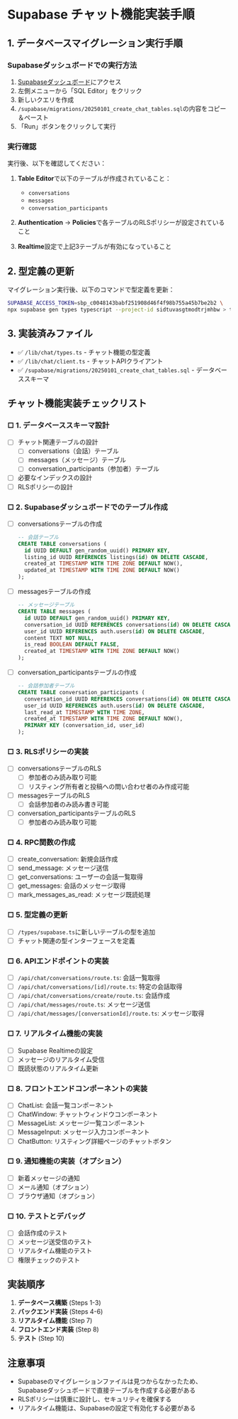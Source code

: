 # Supabase チャット機能実装手順

## 1. データベースマイグレーション実行手順

### Supabaseダッシュボードでの実行方法

1. [Supabaseダッシュボード](https://supabase.com/dashboard/project/sidtuvasgtmodtrjmhbw)にアクセス
2. 左側メニューから「SQL Editor」をクリック
3. 新しいクエリを作成
4. `/supabase/migrations/20250101_create_chat_tables.sql`の内容をコピー＆ペースト
5. 「Run」ボタンをクリックして実行

### 実行確認

実行後、以下を確認してください：

1. **Table Editor**で以下のテーブルが作成されていること：
   - `conversations`
   - `messages`
   - `conversation_participants`

2. **Authentication** → **Policies**で各テーブルのRLSポリシーが設定されていること

3. **Realtime**設定で上記3テーブルが有効になっていること

## 2. 型定義の更新

マイグレーション実行後、以下のコマンドで型定義を更新：

```bash
SUPABASE_ACCESS_TOKEN=sbp_c0048143babf251908d46f4f98b755a45b7be2b2 \
npx supabase gen types typescript --project-id sidtuvasgtmodtrjmhbw > types/supabase.ts
```

## 3. 実装済みファイル

- ✅ `/lib/chat/types.ts` - チャット機能の型定義
- ✅ `/lib/chat/client.ts` - チャットAPIクライアント
- ✅ `/supabase/migrations/20250101_create_chat_tables.sql` - データベーススキーマ

## チャット機能実装チェックリスト

### □ 1. データベーススキーマ設計
- [ ] チャット関連テーブルの設計
  - [ ] conversations（会話）テーブル
  - [ ] messages（メッセージ）テーブル
  - [ ] conversation_participants（参加者）テーブル
- [ ] 必要なインデックスの設計
- [ ] RLSポリシーの設計

### □ 2. Supabaseダッシュボードでのテーブル作成
- [ ] conversationsテーブルの作成
  ```sql
  -- 会話テーブル
  CREATE TABLE conversations (
    id UUID DEFAULT gen_random_uuid() PRIMARY KEY,
    listing_id UUID REFERENCES listings(id) ON DELETE CASCADE,
    created_at TIMESTAMP WITH TIME ZONE DEFAULT NOW(),
    updated_at TIMESTAMP WITH TIME ZONE DEFAULT NOW()
  );
  ```
- [ ] messagesテーブルの作成
  ```sql
  -- メッセージテーブル
  CREATE TABLE messages (
    id UUID DEFAULT gen_random_uuid() PRIMARY KEY,
    conversation_id UUID REFERENCES conversations(id) ON DELETE CASCADE,
    user_id UUID REFERENCES auth.users(id) ON DELETE CASCADE,
    content TEXT NOT NULL,
    is_read BOOLEAN DEFAULT FALSE,
    created_at TIMESTAMP WITH TIME ZONE DEFAULT NOW()
  );
  ```
- [ ] conversation_participantsテーブルの作成
  ```sql
  -- 会話参加者テーブル
  CREATE TABLE conversation_participants (
    conversation_id UUID REFERENCES conversations(id) ON DELETE CASCADE,
    user_id UUID REFERENCES auth.users(id) ON DELETE CASCADE,
    last_read_at TIMESTAMP WITH TIME ZONE,
    created_at TIMESTAMP WITH TIME ZONE DEFAULT NOW(),
    PRIMARY KEY (conversation_id, user_id)
  );
  ```

### □ 3. RLSポリシーの実装
- [ ] conversationsテーブルのRLS
  - [ ] 参加者のみ読み取り可能
  - [ ] リスティング所有者と投稿への問い合わせ者のみ作成可能
- [ ] messagesテーブルのRLS
  - [ ] 会話参加者のみ読み書き可能
- [ ] conversation_participantsテーブルのRLS
  - [ ] 参加者のみ読み取り可能

### □ 4. RPC関数の作成
- [ ] create_conversation: 新規会話作成
- [ ] send_message: メッセージ送信
- [ ] get_conversations: ユーザーの会話一覧取得
- [ ] get_messages: 会話のメッセージ取得
- [ ] mark_messages_as_read: メッセージ既読処理

### □ 5. 型定義の更新
- [ ] `/types/supabase.ts`に新しいテーブルの型を追加
- [ ] チャット関連の型インターフェースを定義

### □ 6. APIエンドポイントの実装
- [ ] `/api/chat/conversations/route.ts`: 会話一覧取得
- [ ] `/api/chat/conversations/[id]/route.ts`: 特定の会話取得
- [ ] `/api/chat/conversations/create/route.ts`: 会話作成
- [ ] `/api/chat/messages/route.ts`: メッセージ送信
- [ ] `/api/chat/messages/[conversationId]/route.ts`: メッセージ取得

### □ 7. リアルタイム機能の実装
- [ ] Supabase Realtimeの設定
- [ ] メッセージのリアルタイム受信
- [ ] 既読状態のリアルタイム更新

### □ 8. フロントエンドコンポーネントの実装
- [ ] ChatList: 会話一覧コンポーネント
- [ ] ChatWindow: チャットウィンドウコンポーネント
- [ ] MessageList: メッセージ一覧コンポーネント
- [ ] MessageInput: メッセージ入力コンポーネント
- [ ] ChatButton: リスティング詳細ページのチャットボタン

### □ 9. 通知機能の実装（オプション）
- [ ] 新着メッセージの通知
- [ ] メール通知（オプション）
- [ ] ブラウザ通知（オプション）

### □ 10. テストとデバッグ
- [ ] 会話作成のテスト
- [ ] メッセージ送受信のテスト
- [ ] リアルタイム機能のテスト
- [ ] 権限チェックのテスト

## 実装順序

1. **データベース構築** (Steps 1-3)
2. **バックエンド実装** (Steps 4-6)
3. **リアルタイム機能** (Step 7)
4. **フロントエンド実装** (Step 8)
5. **テスト** (Step 10)

## 注意事項

- Supabaseのマイグレーションファイルは見つからなかったため、Supabaseダッシュボードで直接テーブルを作成する必要がある
- RLSポリシーは慎重に設計し、セキュリティを確保する
- リアルタイム機能は、Supabaseの設定で有効化する必要がある